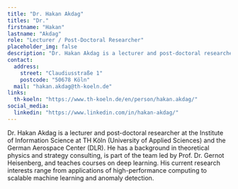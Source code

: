 ```yaml
---
title: "Dr. Hakan Akdag"
titles: "Dr."
firstname: "Hakan"
lastname: "Akdag"
role: "Lecturer / Post-Doctoral Researcher"
placeholder_img: false
description: "Dr. Hakan Akdag is a lecturer and post-doctoral researcher at the Institute of Information Science at TH Köln (University of Applied Sciences) and the German Aerospace Center (DLR). He has a background in theoretical physics and strategy consulting, is part of the team led by Prof. Dr. Gernot Heisenberg, and teaches courses on deep learning. His current research interests range from applications of high-performance computing to scalable machine learning and anomaly detection."
contact:
  address:
    street: "Claudiusstraße 1"
    postcode: "50678 Köln"
  mail: "hakan.akdag@th-koeln.de"
links:
  th-koeln: "https://www.th-koeln.de/en/person/hakan.akdag/"
social_media:
  linkedin: "https://www.linkedin.com/in/hakan-akdag/"
---
```

Dr. Hakan Akdag is a lecturer and post-doctoral researcher at the Institute of Information Science at TH Köln (University of Applied Sciences) and the German Aerospace Center (DLR). He has a background in theoretical physics and strategy consulting, is part of the team led by Prof. Dr. Gernot Heisenberg, and teaches courses on deep learning. His current research interests range from applications of high-performance computing to scalable machine learning and anomaly detection.

